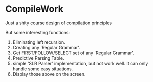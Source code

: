 # CompileWork
Just a shity course design of compilation principles

But some interesting functions:
 1. Eliminating left recursion.
 2. Creating any 'Regular Grammar'.
 3. Get FIRST/FOLLOW/SELECT set of any 'Regular  Grammar'.
 4. Predictive Parsing Table.
 5. simple 'SLR Parser' implementation, but not work well. It can only handle some easy situations.
 6. Display those above on the screen.
